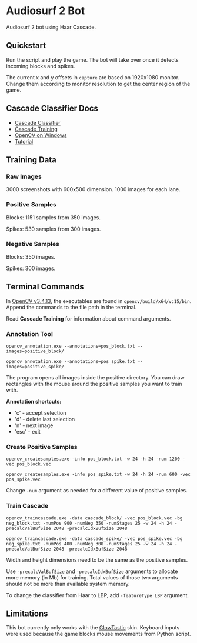 # Audiosurf 2 Bot

Audiosurf 2 bot using Haar Cascade.

## Quickstart

Run the script and play the game. The bot will take over once it detects incoming blocks and spikes.

The current x and y offsets in `capture` are based on 1920x1080 monitor. Change them according to monitor resolution to get the center region of the game.

## Cascade Classifier Docs
- [Cascade Classifier](https://docs.opencv.org/4.5.1/db/d28/tutorial_cascade_classifier.html)
- [Cascade Training](https://docs.opencv.org/4.5.1/dc/d88/tutorial_traincascade.html)
- [OpenCV on Windows](https://docs.opencv.org/3.4.13/d3/d52/tutorial_windows_install.html)
- [Tutorial](http://note.sonots.com/SciSoftware/haartraining.html)

## Training Data

### Raw Images

3000 screenshots with 600x500 dimension. 1000 images for each lane.

### Positive Samples

Blocks: 1151 samples from 350 images.

Spikes: 530 samples from 300 images.

### Negative Samples

Blocks: 350 images.

Spikes: 300 images.

## Terminal Commands

In [OpenCV v3.4.13](https://sourceforge.net/projects/opencvlibrary/files/3.4.13/), the executables are found in `opencv/build/x64/vc15/bin`. Append the commands to the file path in the terminal.

Read **Cascade Training** for information about command arguments.

### Annotation Tool

```shell
opencv_annotation.exe --annotations=pos_block.txt --images=positive_block/

opencv_annotation.exe --annotations=pos_spike.txt --images=positive_spike/
```

The program opens all images inside the positive directory. You can draw rectangles with the mouse around the positive samples you want to train with.

**Annotation shortcuts:**
- 'c' - accept selection
- 'd' - delete last selection
- 'n' - next image
- 'esc' - exit


### Create Positive Samples

```shell
opencv_createsamples.exe -info pos_block.txt -w 24 -h 24 -num 1200 -vec pos_block.vec

opencv_createsamples.exe -info pos_spike.txt -w 24 -h 24 -num 600 -vec pos_spike.vec
```

Change `-num` argument as needed for a different value of positive samples.

### Train Cascade

```shell
opencv_traincascade.exe -data cascade_block/ -vec pos_block.vec -bg neg_block.txt -numPos 900 -numNeg 350 -numStages 25 -w 24 -h 24 -precalcValBufSize 2048 -precalcIdxBufSize 2048

opencv_traincascade.exe -data cascade_spike/ -vec pos_spike.vec -bg neg_spike.txt -numPos 400 -numNeg 300 -numStages 25 -w 24 -h 24 -precalcValBufSize 2048 -precalcIdxBufSize 2048
```

Width and height dimensions need to be the same as the positive samples.

Use `-precalcValBufSize` and `-precalcIdxBufSize` arguments to allocate more memory (in Mb) for training. Total values of those two arguments should not be more than available system memory.

To change the classifier from Haar to LBP, add `-featureType LBP` argument. 

## Limitations

This bot currently only works with the [GlowTastic](https://steamcommunity.com/sharedfiles/filedetails/?id=808429383&searchtext=glowtastic) skin. Keyboard inputs were used because the game blocks mouse movements from Python script.
